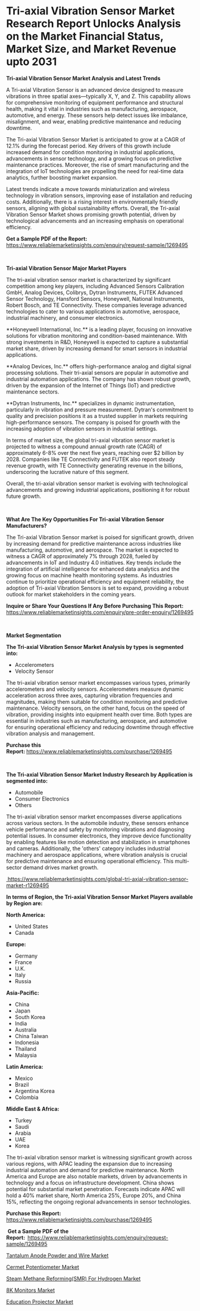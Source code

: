 <p><h1>Tri-axial Vibration Sensor Market Research Report Unlocks Analysis on the Market Financial Status, Market Size, and Market Revenue upto 2031</h1></p><p><strong>Tri-axial Vibration Sensor Market Analysis and Latest Trends</strong></p>
<p><p>A Tri-axial Vibration Sensor is an advanced device designed to measure vibrations in three spatial axes—typically X, Y, and Z. This capability allows for comprehensive monitoring of equipment performance and structural health, making it vital in industries such as manufacturing, aerospace, automotive, and energy. These sensors help detect issues like imbalance, misalignment, and wear, enabling predictive maintenance and reducing downtime.</p><p>The Tri-axial Vibration Sensor Market is anticipated to grow at a CAGR of 12.1% during the forecast period. Key drivers of this growth include increased demand for condition monitoring in industrial applications, advancements in sensor technology, and a growing focus on predictive maintenance practices. Moreover, the rise of smart manufacturing and the integration of IoT technologies are propelling the need for real-time data analytics, further boosting market expansion.</p><p>Latest trends indicate a move towards miniaturization and wireless technology in vibration sensors, improving ease of installation and reducing costs. Additionally, there is a rising interest in environmentally friendly sensors, aligning with global sustainability efforts. Overall, the Tri-axial Vibration Sensor Market shows promising growth potential, driven by technological advancements and an increasing emphasis on operational efficiency.</p></p>
<p><strong>Get a Sample PDF of the Report:&nbsp;</strong> <a href="https://www.reliablemarketinsights.com/enquiry/request-sample/1269495?utm_campaign=1331&utm_medium=2&utm_source=Github&utm_content=ia&utm_term=30092024&utm_id=tri-axial-vibration-sensor">https://www.reliablemarketinsights.com/enquiry/request-sample/1269495</a></p>
<p>&nbsp;</p>
<p><strong>Tri-axial Vibration Sensor Major Market Players</strong></p>
<p><p>The tri-axial vibration sensor market is characterized by significant competition among key players, including Advanced Sensors Calibration GmbH, Analog Devices, Colibrys, Dytran Instruments, FUTEK Advanced Sensor Technology, Hansford Sensors, Honeywell, National Instruments, Robert Bosch, and TE Connectivity. These companies leverage advanced technologies to cater to various applications in automotive, aerospace, industrial machinery, and consumer electronics.</p><p>**Honeywell International, Inc.** is a leading player, focusing on innovative solutions for vibration monitoring and condition-based maintenance. With strong investments in R&D, Honeywell is expected to capture a substantial market share, driven by increasing demand for smart sensors in industrial applications.</p><p>**Analog Devices, Inc.** offers high-performance analog and digital signal processing solutions. Their tri-axial sensors are popular in automotive and industrial automation applications. The company has shown robust growth, driven by the expansion of the Internet of Things (IoT) and predictive maintenance sectors.</p><p>**Dytran Instruments, Inc.** specializes in dynamic instrumentation, particularly in vibration and pressure measurement. Dytran's commitment to quality and precision positions it as a trusted supplier in markets requiring high-performance sensors. The company is poised for growth with the increasing adoption of vibration sensors in industrial settings.</p><p>In terms of market size, the global tri-axial vibration sensor market is projected to witness a compound annual growth rate (CAGR) of approximately 6-8% over the next five years, reaching over $2 billion by 2028. Companies like TE Connectivity and FUTEK also report steady revenue growth, with TE Connectivity generating revenue in the billions, underscoring the lucrative nature of this segment.</p><p>Overall, the tri-axial vibration sensor market is evolving with technological advancements and growing industrial applications, positioning it for robust future growth.</p></p>
<p>&nbsp;</p>
<p><strong>What Are The Key Opportunities For Tri-axial Vibration Sensor Manufacturers?</strong></p>
<p><p>The Tri-axial Vibration Sensor market is poised for significant growth, driven by increasing demand for predictive maintenance across industries like manufacturing, automotive, and aerospace. The market is expected to witness a CAGR of approximately 7% through 2028, fueled by advancements in IoT and Industry 4.0 initiatives. Key trends include the integration of artificial intelligence for enhanced data analytics and the growing focus on machine health monitoring systems. As industries continue to prioritize operational efficiency and equipment reliability, the adoption of Tri-axial Vibration Sensors is set to expand, providing a robust outlook for market stakeholders in the coming years.</p></p>
<p><strong>Inquire or Share Your Questions If Any Before Purchasing This Report:</strong> <a href="https://www.reliablemarketinsights.com/enquiry/pre-order-enquiry/1269495?utm_campaign=1331&utm_medium=2&utm_source=Github&utm_content=ia&utm_term=30092024&utm_id=tri-axial-vibration-sensor">https://www.reliablemarketinsights.com/enquiry/pre-order-enquiry/1269495</a></p>
<p>&nbsp;</p>
<p><strong>Market Segmentation</strong></p>
<p><strong>The Tri-axial Vibration Sensor Market Analysis by types is segmented into:</strong></p>
<p><ul><li>Accelerometers</li><li>Velocity Sensor</li></ul></p>
<p><p>The tri-axial vibration sensor market encompasses various types, primarily accelerometers and velocity sensors. Accelerometers measure dynamic acceleration across three axes, capturing vibration frequencies and magnitudes, making them suitable for condition monitoring and predictive maintenance. Velocity sensors, on the other hand, focus on the speed of vibration, providing insights into equipment health over time. Both types are essential in industries such as manufacturing, aerospace, and automotive for ensuring operational efficiency and reducing downtime through effective vibration analysis and management.</p></p>
<p><strong>Purchase this Report:&nbsp;</strong><a href="https://www.reliablemarketinsights.com/purchase/1269495?utm_campaign=1331&utm_medium=2&utm_source=Github&utm_content=ia&utm_term=30092024&utm_id=tri-axial-vibration-sensor">https://www.reliablemarketinsights.com/purchase/1269495</a></p>
<p>&nbsp;</p>
<p><strong>The Tri-axial Vibration Sensor Market Industry Research by Application is segmented into:</strong></p>
<p><ul><li>Automobile</li><li>Consumer Electronics</li><li>Others</li></ul></p>
<p><p>The tri-axial vibration sensor market encompasses diverse applications across various sectors. In the automobile industry, these sensors enhance vehicle performance and safety by monitoring vibrations and diagnosing potential issues. In consumer electronics, they improve device functionality by enabling features like motion detection and stabilization in smartphones and cameras. Additionally, the 'others' category includes industrial machinery and aerospace applications, where vibration analysis is crucial for predictive maintenance and ensuring operational efficiency. This multi-sector demand drives market growth.</p></p>
<p><a href="https://www.reliablemarketinsights.com/global-tri-axial-vibration-sensor-market-r1269495?utm_campaign=1331&utm_medium=2&utm_source=Github&utm_content=ia&utm_term=30092024&utm_id=tri-axial-vibration-sensor">&nbsp;https://www.reliablemarketinsights.com/global-tri-axial-vibration-sensor-market-r1269495</a></p>
<p><strong>In terms of Region, the Tri-axial Vibration Sensor Market Players available by Region are:</strong></p>
<p>
    <p> <strong> North America: </strong>
        <ul>
            <li>United States</li>
            <li>Canada</li>
        </ul>
        </p> 
    <p> <strong> Europe: </strong>
        <ul>
            <li>Germany</li>
            <li>France</li>
            <li>U.K.</li>
            <li>Italy</li>
            <li>Russia</li>
        </ul>
        </p> 
    <p> <strong> Asia-Pacific: </strong>
        <ul>
            <li>China</li>
            <li>Japan</li>
            <li>South Korea</li>
            <li>India</li>
            <li>Australia</li>
            <li>China Taiwan</li>
            <li>Indonesia</li>
            <li>Thailand</li>
            <li>Malaysia</li>
        </ul>
        </p> 
    <p> <strong> Latin America: </strong>
        <ul>
            <li>Mexico</li>
            <li>Brazil</li>
            <li>Argentina Korea</li>
            <li>Colombia</li>
        </ul>
        </p> 
    <p> <strong> Middle East & Africa: </strong>
        <ul>
            <li>Turkey</li>
            <li>Saudi</li>
            <li>Arabia</li>
            <li>UAE</li>
            <li>Korea</li>
        </ul>
    </p>
    </p>
<p><p>The tri-axial vibration sensor market is witnessing significant growth across various regions, with APAC leading the expansion due to increasing industrial automation and demand for predictive maintenance. North America and Europe are also notable markets, driven by advancements in technology and a focus on infrastructure development. China shows potential for substantial market penetration. Forecasts indicate APAC will hold a 40% market share, North America 25%, Europe 20%, and China 15%, reflecting the ongoing regional advancements in sensor technologies.</p></p>
<p><strong>Purchase this Report: </strong><a href="https://www.reliablemarketinsights.com/purchase/1269495?utm_campaign=1331&utm_medium=2&utm_source=Github&utm_content=ia&utm_term=30092024&utm_id=tri-axial-vibration-sensor">https://www.reliablemarketinsights.com/purchase/1269495</a></p>
<p>&nbsp;<strong>Get a Sample PDF of the Report:&nbsp;&nbsp;</strong><a href="https://www.reliablemarketinsights.com/enquiry/request-sample/1269495?utm_campaign=1331&utm_medium=2&utm_source=Github&utm_content=ia&utm_term=30092024&utm_id=tri-axial-vibration-sensor">https://www.reliablemarketinsights.com/enquiry/request-sample/1269495</a></p>
<p><strong></strong></p>
<p><p><a href="https://github.com/joannesouthgate/Market-Research-Report-List-5/blob/main/tantalum-anode-powder-and-wire-market.md?utm_campaign=1331&utm_medium=2&utm_source=Github&utm_content=ia&utm_term=30092024&utm_id=tri-axial-vibration-sensor">Tantalum Anode Powder and Wire Market</a></p><p><a href="https://www.linkedin.com/pulse/market-insights-global-cermet-potentiometer-forecast-innovation-hjvye?utm_campaign=1331&utm_medium=2&utm_source=Github&utm_content=ia&utm_term=30092024&utm_id=tri-axial-vibration-sensor">Cermet Potentiometer Market</a></p><p><a href="https://issuu.com/reportprime-2/docs/steam-methane-reformingsmr-for-hydr_f9102d67fb3b06?utm_campaign=1331&utm_medium=2&utm_source=Github&utm_content=ia&utm_term=30092024&utm_id=tri-axial-vibration-sensor">Steam Methane Reforming(SMR) For Hydrogen Market</a></p><p><a href="https://www.linkedin.com/pulse/global-8k-monitors-market-analysis-key-trends-future-projections-3vj7e?utm_campaign=1331&utm_medium=2&utm_source=Github&utm_content=ia&utm_term=30092024&utm_id=tri-axial-vibration-sensor">8K Monitors Market</a></p><p><a href="https://issuu.com/reportprime-2/docs/education-projector-market-size-203_11911e57b52948?utm_campaign=1331&utm_medium=2&utm_source=Github&utm_content=ia&utm_term=30092024&utm_id=tri-axial-vibration-sensor">Education Projector Market</a></p></p>